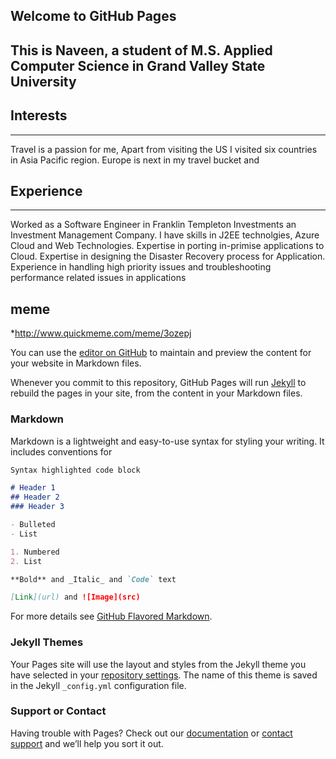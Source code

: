 ## Welcome to GitHub Pages

## This is Naveen, a student of M.S. Applied Computer Science in Grand Valley State University

## Interests
-------------
Travel is a passion for me, Apart from visiting the US I visited six countries in Asia Pacific region.
Europe is next in my travel bucket and   

## Experience
------------
Worked as a Software Engineer in Franklin Templeton Investments an Investment Management Company.
I have skills in J2EE technolgies, Azure Cloud and Web Technologies.
Expertise in porting in-primise applications to Cloud.
Expertise in designing the Disaster Recovery process for Application.
Experience in handling high priority issues and troubleshooting performance related issues in applications 


## meme
*http://www.quickmeme.com/meme/3ozepj

You can use the [editor on GitHub](https://github.com/naveenlalam/naveenlalam.github.io/edit/main/README.md) to maintain and preview the content for your website in Markdown files.

Whenever you commit to this repository, GitHub Pages will run [Jekyll](https://jekyllrb.com/) to rebuild the pages in your site, from the content in your Markdown files.

### Markdown

Markdown is a lightweight and easy-to-use syntax for styling your writing. It includes conventions for

```markdown
Syntax highlighted code block

# Header 1
## Header 2
### Header 3

- Bulleted
- List

1. Numbered
2. List

**Bold** and _Italic_ and `Code` text

[Link](url) and ![Image](src)
```

For more details see [GitHub Flavored Markdown](https://guides.github.com/features/mastering-markdown/).

### Jekyll Themes

Your Pages site will use the layout and styles from the Jekyll theme you have selected in your [repository settings](https://github.com/naveenlalam/naveenlalam.github.io/settings/pages). The name of this theme is saved in the Jekyll `_config.yml` configuration file.

### Support or Contact

Having trouble with Pages? Check out our [documentation](https://docs.github.com/categories/github-pages-basics/) or [contact support](https://support.github.com/contact) and we’ll help you sort it out.
